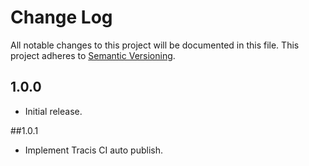 # Change Log

All notable changes to this project will be documented in this file.
This project adheres to [Semantic Versioning](http://semver.org/).

## 1.0.0
* Initial release.

##1.0.1
* Implement Tracis CI auto publish.

